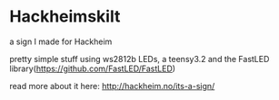 # Hackheimskilt
a sign I made for Hackheim

pretty simple stuff using ws2812b LEDs, a teensy3.2 and the FastLED library(https://github.com/FastLED/FastLED)

read more about it here: http://hackheim.no/its-a-sign/
